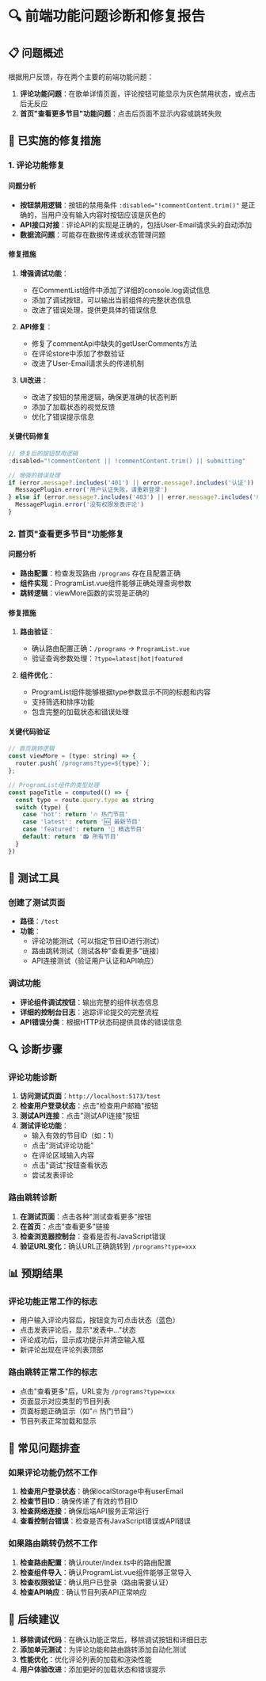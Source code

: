 # 🔍 前端功能问题诊断和修复报告

## 📋 问题概述

根据用户反馈，存在两个主要的前端功能问题：

1. **评论功能问题**：在歌单详情页面，评论按钮可能显示为灰色禁用状态，或点击后无反应
2. **首页"查看更多节目"功能问题**：点击后页面不显示内容或跳转失败

## 🔧 已实施的修复措施

### 1. 评论功能修复

#### 问题分析
- **按钮禁用逻辑**：按钮的禁用条件 `:disabled="!commentContent.trim()"` 是正确的，当用户没有输入内容时按钮应该是灰色的
- **API接口对接**：评论API的实现是正确的，包括User-Email请求头的自动添加
- **数据流问题**：可能存在数据传递或状态管理问题

#### 修复措施
1. **增强调试功能**：
   - 在CommentList组件中添加了详细的console.log调试信息
   - 添加了调试按钮，可以输出当前组件的完整状态信息
   - 改进了错误处理，提供更具体的错误信息

2. **API修复**：
   - 修复了commentApi中缺失的getUserComments方法
   - 在评论store中添加了参数验证
   - 改进了User-Email请求头的传递机制

3. **UI改进**：
   - 改进了按钮的禁用逻辑，确保更准确的状态判断
   - 添加了加载状态的视觉反馈
   - 优化了错误提示信息

#### 关键代码修复
```javascript
// 修复后的按钮禁用逻辑
:disabled="!commentContent || !commentContent.trim() || submitting"

// 增强的错误处理
if (error.message?.includes('401') || error.message?.includes('认证')) {
  MessagePlugin.error('用户认证失败，请重新登录')
} else if (error.message?.includes('403') || error.message?.includes('权限')) {
  MessagePlugin.error('没有权限发表评论')
}
```

### 2. 首页"查看更多节目"功能修复

#### 问题分析
- **路由配置**：检查发现路由 `/programs` 存在且配置正确
- **组件实现**：ProgramList.vue组件能够正确处理查询参数
- **跳转逻辑**：viewMore函数的实现是正确的

#### 修复措施
1. **路由验证**：
   - 确认路由配置正确：`/programs` -> `ProgramList.vue`
   - 验证查询参数处理：`?type=latest|hot|featured`

2. **组件优化**：
   - ProgramList组件能够根据type参数显示不同的标题和内容
   - 支持筛选和排序功能
   - 包含完整的加载状态和错误处理

#### 关键代码验证
```javascript
// 首页跳转逻辑
const viewMore = (type: string) => {
  router.push(`/programs?type=${type}`);
};

// ProgramList组件的类型处理
const pageTitle = computed(() => {
  const type = route.query.type as string
  switch (type) {
    case 'hot': return '🔥 热门节目'
    case 'latest': return '🆕 最新节目'
    case 'featured': return '🌟 精选节目'
    default: return '📻 所有节目'
  }
})
```

## 🧪 测试工具

### 创建了测试页面
- **路径**：`/test`
- **功能**：
  - 评论功能测试（可以指定节目ID进行测试）
  - 路由跳转测试（测试各种"查看更多"链接）
  - API连接测试（验证用户认证和API响应）

### 调试功能
- **评论组件调试按钮**：输出完整的组件状态信息
- **详细的控制台日志**：追踪评论提交的完整流程
- **API错误分类**：根据HTTP状态码提供具体的错误信息

## 🔍 诊断步骤

### 评论功能诊断
1. **访问测试页面**：`http://localhost:5173/test`
2. **检查用户登录状态**：点击"检查用户邮箱"按钮
3. **测试API连接**：点击"测试API连接"按钮
4. **测试评论功能**：
   - 输入有效的节目ID（如：1）
   - 点击"测试评论功能"
   - 在评论区域输入内容
   - 点击"调试"按钮查看状态
   - 尝试发表评论

### 路由跳转诊断
1. **在测试页面**：点击各种"测试查看更多"按钮
2. **在首页**：点击"查看更多"链接
3. **检查浏览器控制台**：查看是否有JavaScript错误
4. **验证URL变化**：确认URL正确跳转到 `/programs?type=xxx`

## 📊 预期结果

### 评论功能正常工作的标志
- 用户输入评论内容后，按钮变为可点击状态（蓝色）
- 点击发表评论后，显示"发表中..."状态
- 评论成功后，显示成功提示并清空输入框
- 新评论出现在评论列表顶部

### 路由跳转正常工作的标志
- 点击"查看更多"后，URL变为 `/programs?type=xxx`
- 页面显示对应类型的节目列表
- 页面标题正确显示（如"🔥 热门节目"）
- 节目列表正常加载和显示

## 🚨 常见问题排查

### 如果评论功能仍然不工作
1. **检查用户登录状态**：确保localStorage中有userEmail
2. **检查节目ID**：确保传递了有效的节目ID
3. **检查网络连接**：确保后端API服务正常运行
4. **查看控制台错误**：检查是否有JavaScript错误或API错误

### 如果路由跳转仍然不工作
1. **检查路由配置**：确认router/index.ts中的路由配置
2. **检查组件导入**：确认ProgramList.vue组件能够正常导入
3. **检查权限验证**：确认用户已登录（路由需要认证）
4. **检查API响应**：确认节目列表API正常响应

## 📝 后续建议

1. **移除调试代码**：在确认功能正常后，移除调试按钮和详细日志
2. **添加单元测试**：为评论功能和路由跳转添加自动化测试
3. **性能优化**：优化评论列表的加载和渲染性能
4. **用户体验改进**：添加更好的加载状态和错误提示
